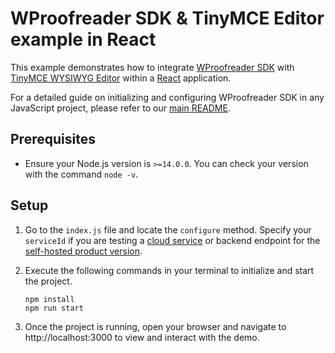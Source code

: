 # WProofreader SDK & TinyMCE Editor example in React

This example demonstrates how to integrate [WProofreader SDK](https://www.npmjs.com/package/@webspellchecker/wproofreader-sdk-js) with [TinyMCE WYSIWYG Editor](https://www.tiny.cloud/) within a [React](https://react.dev/) application.

For a detailed guide on initializing and configuring WProofreader SDK in any JavaScript project, please refer to our [main README](https://github.com/WebSpellChecker/wproofreader-sdk-js/blob/master/README.md).

## Prerequisites

* Ensure your Node.js version is `>=14.0.0`. You can check your version with the command `node -v`.

## Setup
1. Go to the `index.js` file and locate the `configure` method. Specify your `serviceId` if you are testing a [cloud service](https://github.com/WebSpellChecker/wproofreader-sdk-js#for-the-cloud-based-version) or backend endpoint for the [self-hosted product version](https://github.com/WebSpellChecker/wproofreader-sdk-js#for-the-server-version). 

2. Execute the following commands in your terminal to initialize and start the project.

	```
	npm install
	npm run start
	```

3. Once the project is running, open your browser and navigate to http://localhost:3000 to view and interact with the demo.
